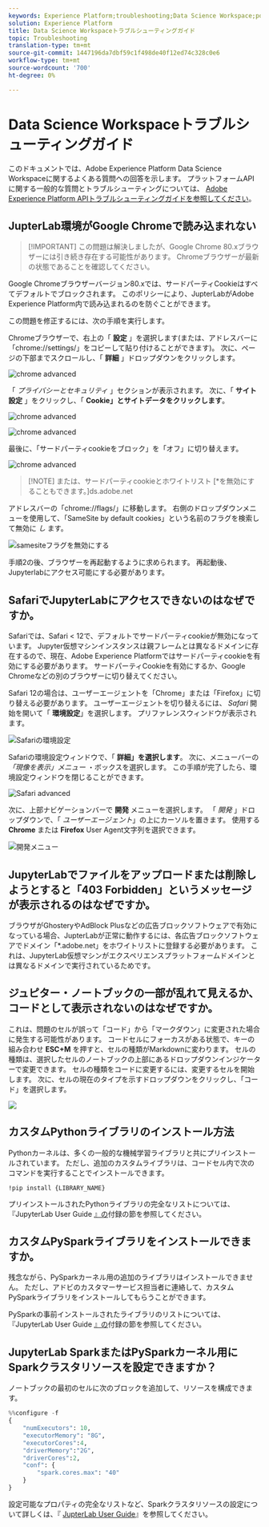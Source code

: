 ```yaml
---
keywords: Experience Platform;troubleshooting;Data Science Workspace;popular topics
solution: Experience Platform
title: Data Science Workspaceトラブルシューティングガイド
topic: Troubleshooting
translation-type: tm+mt
source-git-commit: 1447196da7dbf59c1f498de40f12ed74c328c0e6
workflow-type: tm+mt
source-wordcount: '700'
ht-degree: 0%

---
```



# Data Science Workspaceトラブルシューティングガイド

このドキュメントでは、Adobe Experience Platform Data Science Workspaceに関するよくある質問への回答を示します。 プラットフォームAPIに関する一般的な質問とトラブルシューティングについては、 [Adobe Experience Platform APIトラブルシューティングガイドを参照してください](../landing/troubleshooting.md)。

## JupterLab環境がGoogle Chromeで読み込まれない

>[!IMPORTANT] この問題は解決しましたが、Google Chrome 80.xブラウザーには引き続き存在する可能性があります。 Chromeブラウザーが最新の状態であることを確認してください。

Google Chromeブラウザーバージョン80.xでは、サードパーティCookieはすべてデフォルトでブロックされます。 このポリシーにより、JupterLabがAdobe Experience Platform内で読み込まれるのを防ぐことができます。

この問題を修正するには、次の手順を実行します。

Chromeブラウザーで、右上の「 **設定** 」を選択します(または、アドレスバーに「chrome://settings/」をコピーして貼り付けることができます)。 次に、ページの下部までスクロールし、「 **詳細** 」ドロップダウンをクリックします。

![chrome advanced](./images/faq/chrome-advanced.png)

「 *プライバシーとセキュリティ* 」セクションが表示されます。 次に、「 **サイト設定** 」をクリックし、「 **Cookie」とサイトデータをクリックします**。

![chrome advanced](./images/faq/privacy-security.png)

![chrome advanced](./images/faq/cookies.png)

最後に、「サードパーティcookieをブロック」を「オフ」に切り替えます。

![chrome advanced](./images/faq/toggle-off.png)

>[!NOTE] または、サードパーティcookieとホワイトリスト [*を無効にすることもできます。]ds.adobe.net

アドレスバーの「chrome://flags/」に移動します。 右側のドロップダウンメニューを使用して、「SameSite by default cookies」という名前のフラグを検索して無効に *し* ます。

![samesiteフラグを無効にする](./images/faq/samesite-flag.png)

手順2の後、ブラウザーを再起動するように求められます。 再起動後、Jupyterlabにアクセス可能にする必要があります。

## SafariでJupyterLabにアクセスできないのはなぜですか。

Safariでは、Safari &lt; 12で、デフォルトでサードパーティcookieが無効になっています。 Jupyter仮想マシンインスタンスは親フレームとは異なるドメインに存在するので、現在、Adobe Experience Platformではサードパーティcookieを有効にする必要があります。 サードパーティCookieを有効にするか、Google Chromeなどの別のブラウザーに切り替えてください。

Safari 12の場合は、ユーザーエージェントを「Chrome」または「Firefox」に切り替える必要があります。 ユーザーエージェントを切り替えるには、 *Safari* 開始を開いて「 **環境設定**」を選択します。 プリファレンスウィンドウが表示されます。

![Safariの環境設定](./images/faq/preferences.png)

Safariの環境設定ウィンドウで、「 **詳細」を選択します**。 次に、メニューバーの *「現像を表示」メニュー* ・ボックスを選択します。 この手順が完了したら、環境設定ウィンドウを閉じることができます。

![Safari advanced](./images/faq/advanced.png)

次に、上部ナビゲーションバーで **開発** メニューを選択します。 「 *開発* 」ドロップダウンで、「 *ユーザーエージェント*」の上にカーソルを置きます。 使用する **Chrome** または **Firefox** User Agent文字列を選択できます。

![開発メニュー](./images/faq/user-agent.png)

## JupyterLabでファイルをアップロードまたは削除しようとすると「403 Forbidden」というメッセージが表示されるのはなぜですか。

ブラウザがGhosteryやAdBlock Plusなどの広告ブロックソフトウェアで有効になっている場合、JupterLabが正常に動作するには、各広告ブロックソフトウェアでドメイン「\*.adobe.net」をホワイトリストに登録する必要があります。 これは、JupyterLab仮想マシンがエクスペリエンスプラットフォームドメインとは異なるドメインで実行されているためです。

## ジュピター・ノートブックの一部が乱れて見えるか、コードとして表示されないのはなぜですか。

これは、問題のセルが誤って「コード」から「マークダウン」に変更された場合に発生する可能性があります。 コードセルにフォーカスがある状態で、キーの組み合わせ **ESC+M** を押すと、セルの種類がMarkdownに変わります。 セルの種類は、選択したセルのノートブックの上部にあるドロップダウンインジケーターで変更できます。 セルの種類をコードに変更するには、変更するセルを開始します。 次に、セルの現在のタイプを示すドロップダウンをクリックし、「コード」を選択します。

![](./images/faq/code_type.png)

## カスタムPythonライブラリのインストール方法

Pythonカーネルは、多くの一般的な機械学習ライブラリと共にプリインストールされています。 ただし、追加のカスタムライブラリは、コードセル内で次のコマンドを実行することでインストールできます。

```shell
!pip install {LIBRARY_NAME}
```

プリインストールされたPythonライブラリの完全なリストについては、『JupyterLab User Guide [』の](./jupyterlab/overview.md#supported-libraries)付録の節を参照してください。

## カスタムPySparkライブラリをインストールできますか。

残念ながら、PySparkカーネル用の追加のライブラリはインストールできません。 ただし、アドビのカスタマーサービス担当者に連絡して、カスタムPySparkライブラリをインストールしてもらうことができます。

PySparkの事前インストールされたライブラリのリストについては、『JupyterLab User Guide [』の](./jupyterlab/overview.md#supported-libraries)付録の節を参照してください。

## JupyterLab SparkまたはPySparkカーネル用にSparkクラスタリソースを設定できますか？

ノートブックの最初のセルに次のブロックを追加して、リソースを構成できます。

```python
%%configure -f 
{
    "numExecutors": 10,
    "executorMemory": "8G",
    "executorCores":4,
    "driverMemory":"2G",
    "driverCores":2,
    "conf": {
        "spark.cores.max": "40"
    }
}
```

設定可能なプロパティの完全なリストなど、Sparkクラスタリソースの設定について詳しくは、『 [JupterLab User Guide](./jupyterlab/overview.md#kernels)』を参照してください。